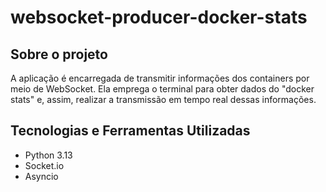 # websocket-producer-docker-stats

## Sobre o projeto
A aplicação é encarregada de transmitir informações dos containers por meio de WebSocket. Ela emprega o terminal para obter dados do "docker stats" e, assim, realizar a transmissão em tempo real dessas informações.

## Tecnologias e Ferramentas Utilizadas
- Python 3.13
- Socket.io
- Asyncio